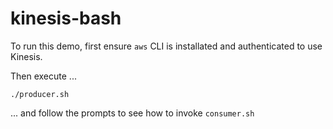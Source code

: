 # kinesis-bash

To run this demo, first ensure `aws` CLI is installated and authenticated to use Kinesis.

Then execute ...
```
./producer.sh
```
... and follow the prompts to see how to invoke `consumer.sh`
